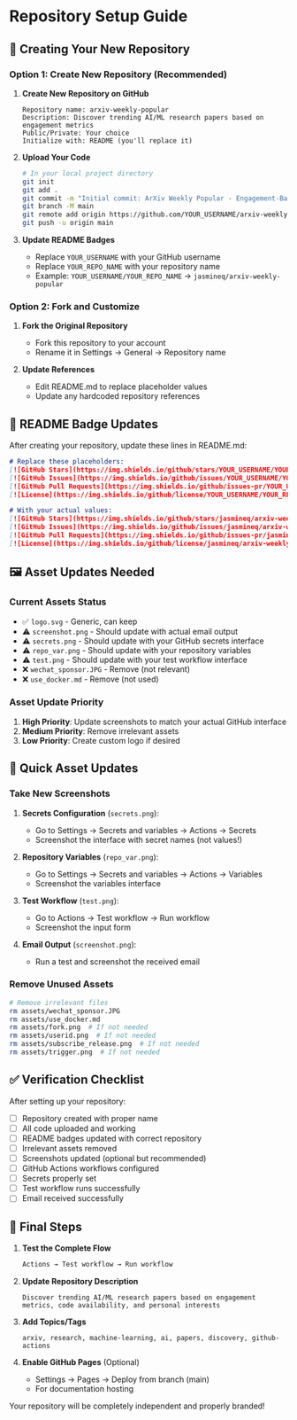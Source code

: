 # Repository Setup Guide

## 🚀 Creating Your New Repository

### Option 1: Create New Repository (Recommended)

1. **Create New Repository on GitHub**
   ```
   Repository name: arxiv-weekly-popular
   Description: Discover trending AI/ML research papers based on engagement metrics
   Public/Private: Your choice
   Initialize with: README (you'll replace it)
   ```

2. **Upload Your Code**
   ```bash
   # In your local project directory
   git init
   git add .
   git commit -m "Initial commit: ArXiv Weekly Popular - Engagement-Based Discovery"
   git branch -M main
   git remote add origin https://github.com/YOUR_USERNAME/arxiv-weekly-popular.git
   git push -u origin main
   ```

3. **Update README Badges**
   - Replace `YOUR_USERNAME` with your GitHub username
   - Replace `YOUR_REPO_NAME` with your repository name
   - Example: `YOUR_USERNAME/YOUR_REPO_NAME` → `jasmineq/arxiv-weekly-popular`

### Option 2: Fork and Customize

1. **Fork the Original Repository**
   - Fork this repository to your account
   - Rename it in Settings → General → Repository name

2. **Update References**
   - Edit README.md to replace placeholder values
   - Update any hardcoded repository references

## 📝 README Badge Updates

After creating your repository, update these lines in README.md:

```markdown
# Replace these placeholders:
[![GitHub Stars](https://img.shields.io/github/stars/YOUR_USERNAME/YOUR_REPO_NAME?style=flat)](https://github.com/YOUR_USERNAME/YOUR_REPO_NAME/stargazers)
[![GitHub Issues](https://img.shields.io/github/issues/YOUR_USERNAME/YOUR_REPO_NAME)](https://github.com/YOUR_USERNAME/YOUR_REPO_NAME/issues)
[![GitHub Pull Requests](https://img.shields.io/github/issues-pr/YOUR_USERNAME/YOUR_REPO_NAME)](https://github.com/YOUR_USERNAME/YOUR_REPO_NAME/pulls)
[![License](https://img.shields.io/github/license/YOUR_USERNAME/YOUR_REPO_NAME)](/LICENSE)

# With your actual values:
[![GitHub Stars](https://img.shields.io/github/stars/jasmineq/arxiv-weekly-popular?style=flat)](https://github.com/jasmineq/arxiv-weekly-popular/stargazers)
[![GitHub Issues](https://img.shields.io/github/issues/jasmineq/arxiv-weekly-popular)](https://github.com/jasmineq/arxiv-weekly-popular/issues)
[![GitHub Pull Requests](https://img.shields.io/github/issues-pr/jasmineq/arxiv-weekly-popular)](https://github.com/jasmineq/arxiv-weekly-popular/pulls)
[![License](https://img.shields.io/github/license/jasmineq/arxiv-weekly-popular)](/LICENSE)
```

## 🖼️ Asset Updates Needed

### Current Assets Status
- ✅ `logo.svg` - Generic, can keep
- ⚠️ `screenshot.png` - Should update with actual email output
- ⚠️ `secrets.png` - Should update with your GitHub secrets interface
- ⚠️ `repo_var.png` - Should update with your repository variables
- ⚠️ `test.png` - Should update with your test workflow interface
- ❌ `wechat_sponsor.JPG` - Remove (not relevant)
- ❌ `use_docker.md` - Remove (not used)

### Asset Update Priority
1. **High Priority**: Update screenshots to match your actual GitHub interface
2. **Medium Priority**: Remove irrelevant assets
3. **Low Priority**: Create custom logo if desired

## 🔧 Quick Asset Updates

### Take New Screenshots
1. **Secrets Configuration** (`secrets.png`):
   - Go to Settings → Secrets and variables → Actions → Secrets
   - Screenshot the interface with secret names (not values!)

2. **Repository Variables** (`repo_var.png`):
   - Go to Settings → Secrets and variables → Actions → Variables  
   - Screenshot the variables interface

3. **Test Workflow** (`test.png`):
   - Go to Actions → Test workflow → Run workflow
   - Screenshot the input form

4. **Email Output** (`screenshot.png`):
   - Run a test and screenshot the received email

### Remove Unused Assets
```bash
# Remove irrelevant files
rm assets/wechat_sponsor.JPG
rm assets/use_docker.md
rm assets/fork.png  # If not needed
rm assets/userid.png  # If not needed
rm assets/subscribe_release.png  # If not needed
rm assets/trigger.png  # If not needed
```

## ✅ Verification Checklist

After setting up your repository:

- [ ] Repository created with proper name
- [ ] All code uploaded and working
- [ ] README badges updated with correct repository
- [ ] Irrelevant assets removed
- [ ] Screenshots updated (optional but recommended)
- [ ] GitHub Actions workflows configured
- [ ] Secrets properly set
- [ ] Test workflow runs successfully
- [ ] Email received successfully

## 🎯 Final Steps

1. **Test the Complete Flow**
   ```bash
   Actions → Test workflow → Run workflow
   ```

2. **Update Repository Description**
   ```
   Discover trending AI/ML research papers based on engagement metrics, code availability, and personal interests
   ```

3. **Add Topics/Tags**
   ```
   arxiv, research, machine-learning, ai, papers, discovery, github-actions
   ```

4. **Enable GitHub Pages** (Optional)
   - Settings → Pages → Deploy from branch (main)
   - For documentation hosting

Your repository will be completely independent and properly branded! 